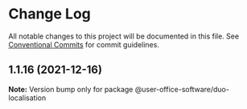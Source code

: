 # Change Log

All notable changes to this project will be documented in this file.
See [Conventional Commits](https://conventionalcommits.org) for commit guidelines.

## 1.1.16 (2021-12-16)

**Note:** Version bump only for package @user-office-software/duo-localisation
